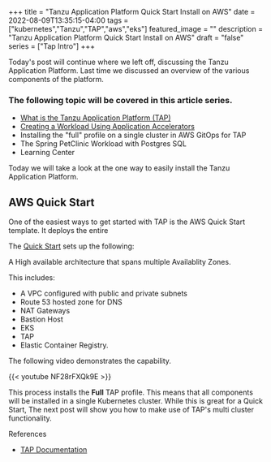 +++
title = "Tanzu Application Platform Quick Start Install on AWS"
date = 2022-08-09T13:35:15-04:00
tags = ["kubernetes","Tanzu","TAP","aws","eks"]
featured_image = ""
description = "Tanzu Application Platform Quick Start Install on AWS"
draft = "false"
series = ["Tap Intro"]
+++

Today's post will continue where we left off, discussing the Tanzu Application Platform.  Last time we discussed an overview of the various components of the platform. 

### The following topic will be covered in this article series.
* [What is the Tanzu Application Platform (TAP)](/2022/07/23/tanzu-application-platform/)
* [Creating a Workload Using Application Accelerators](/2022/08/05/tanzu-application-accelerators/)
* Installing the "full" profile on a single cluster in AWS
GitOps for TAP
* The Spring PetClinic Workload with Postgres SQL
* Learning Center
  
Today we will take a look at the one way to easily install the Tanzu Application Platform.


## AWS Quick Start

One of the easiest ways to get started with TAP is the AWS Quick Start template.  It deploys the entire 

The [Quick Start](https://aws.amazon.com/quickstart/architecture/vmware-tanzu-application-platform/) sets up the following:

A High available architecture that spans multiple Availablity Zones.

This includes: 

* A VPC configured with public and private subnets
* Route 53 hosted zone for DNS
* NAT Gateways 
* Bastion Host
* EKS
* TAP
* Elastic Container Registry.

The following video demonstrates the capability.

{{< youtube NF28rFXQk9E >}}

This process installs the **Full** TAP profile.  This means that all components will be installed in a single Kubernetes cluster.   While this is great for a Quick Start,  The next post will show you how to make use of TAP's multi cluster functionality.

References

* [TAP Documentation](https://docs.vmware.com/en/VMware-Tanzu-Application-Platform/index.html)


